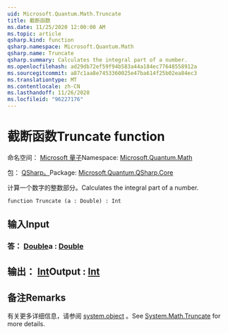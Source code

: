 ```yaml
---
uid: Microsoft.Quantum.Math.Truncate
title: 截断函数
ms.date: 11/25/2020 12:00:00 AM
ms.topic: article
qsharp.kind: function
qsharp.namespace: Microsoft.Quantum.Math
qsharp.name: Truncate
qsharp.summary: Calculates the integral part of a number.
ms.openlocfilehash: ad29db72ef59f94b583a44a184ec77648558912a
ms.sourcegitcommit: a87c1aa8e7453360025e47ba614f25b02ea84ec3
ms.translationtype: MT
ms.contentlocale: zh-CN
ms.lasthandoff: 11/26/2020
ms.locfileid: "96227176"
---
```

# <a name="truncate-function"></a><span data-ttu-id="bfa55-102">截断函数</span><span class="sxs-lookup"><span data-stu-id="bfa55-102">Truncate function</span></span>

<span data-ttu-id="bfa55-103">命名空间： [Microsoft 量子](xref:Microsoft.Quantum.Math)</span><span class="sxs-lookup"><span data-stu-id="bfa55-103">Namespace: [Microsoft.Quantum.Math](xref:Microsoft.Quantum.Math)</span></span>

<span data-ttu-id="bfa55-104">包： [QSharp。](https://nuget.org/packages/Microsoft.Quantum.QSharp.Core)</span><span class="sxs-lookup"><span data-stu-id="bfa55-104">Package: [Microsoft.Quantum.QSharp.Core](https://nuget.org/packages/Microsoft.Quantum.QSharp.Core)</span></span>


<span data-ttu-id="bfa55-105">计算一个数字的整数部分。</span><span class="sxs-lookup"><span data-stu-id="bfa55-105">Calculates the integral part of a number.</span></span>

```qsharp
function Truncate (a : Double) : Int
```


## <a name="input"></a><span data-ttu-id="bfa55-106">输入</span><span class="sxs-lookup"><span data-stu-id="bfa55-106">Input</span></span>

### <a name="a--double"></a><span data-ttu-id="bfa55-107">答： [Double](xref:microsoft.quantum.lang-ref.double)</span><span class="sxs-lookup"><span data-stu-id="bfa55-107">a : [Double](xref:microsoft.quantum.lang-ref.double)</span></span>





## <a name="output--int"></a><span data-ttu-id="bfa55-108">输出： [Int](xref:microsoft.quantum.lang-ref.int)</span><span class="sxs-lookup"><span data-stu-id="bfa55-108">Output : [Int](xref:microsoft.quantum.lang-ref.int)</span></span>



## <a name="remarks"></a><span data-ttu-id="bfa55-109">备注</span><span class="sxs-lookup"><span data-stu-id="bfa55-109">Remarks</span></span>

<span data-ttu-id="bfa55-110">有关更多详细信息，请参阅 [system.object](https://docs.microsoft.com/dotnet/api/system.math.truncate) 。</span><span class="sxs-lookup"><span data-stu-id="bfa55-110">See [System.Math.Truncate](https://docs.microsoft.com/dotnet/api/system.math.truncate) for more details.</span></span>